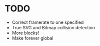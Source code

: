 # TODO
- Correct framerate to one specified
- True SVG and Bitmap collision detection
- More blocks!
- Make forever global